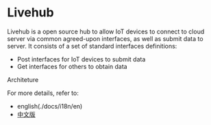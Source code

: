 # Livehub

Livehub is a open source hub to allow IoT devices to connect to cloud server via common agreed-upon interfaces, as well as submit data to server. It consists of a set of standard interfaces definitions:
- Post interfaces for IoT devices to submit data
- Get interfaces for others to obtain data

Architeture


For more details, refer to:
* english(./docs/i18n/en)
* [中文版](./docs/i18n/zh)

